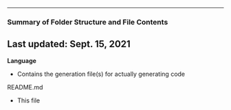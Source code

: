 --------------------------------------------------
### Summary of Folder Structure and File Contents
Last updated: Sept. 15, 2021
--------------------------------------------------

**Language**
  - Contains the generation file(s) for actually generating code

README.md
  - This file